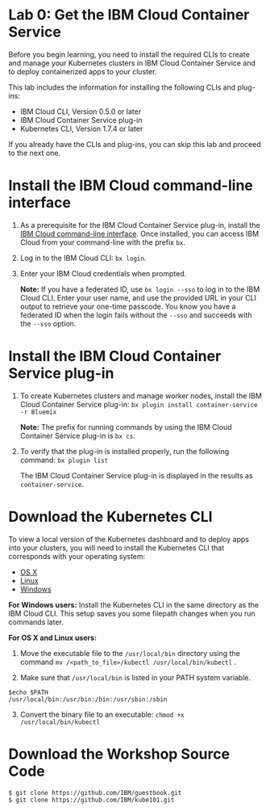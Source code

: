# Lab 0: Get the IBM Cloud Container Service


Before you begin learning, you need to install the required CLIs to create and manage your Kubernetes clusters in IBM Cloud Container Service and to deploy containerized apps to your cluster.

This lab includes the information for installing the following CLIs and plug-ins:

* IBM Cloud CLI, Version 0.5.0 or later
* IBM Cloud Container Service plug-in
* Kubernetes CLI, Version 1.7.4 or later

If you already have the CLIs and plug-ins, you can skip this lab and proceed to the next one.

# Install the IBM Cloud command-line interface

1. As a prerequisite for the IBM Cloud Container Service plug-in, install the [IBM Cloud command-line interface](https://clis.ng.bluemix.net/ui/home.html). Once installed, you can access IBM Cloud from your command-line with the prefix `bx`.
2. Log in to the IBM Cloud CLI: `bx login`. 
3. Enter your IBM Cloud credentials when prompted.

   **Note:** If you have a federated ID, use `bx login --sso` to log in to the IBM Cloud CLI. Enter your user name, and use the provided URL in your CLI output to retrieve your one-time passcode. You know you have a federated ID when the login fails without the `--sso` and succeeds with the `--sso` option.

# Install the IBM Cloud Container Service plug-in
1. To create Kubernetes clusters and manage worker nodes, install the IBM Cloud Container Service plug-in:
   ```bx plugin install container-service -r Bluemix```
   
   **Note:** The prefix for running commands by using the IBM Cloud Container Service plug-in is `bx cs`.

2. To verify that the plug-in is installed properly, run the following command:
```bx plugin list```

   The IBM Cloud Container Service plug-in is displayed in the results as `container-service`.

# Download the Kubernetes CLI

To view a local version of the Kubernetes dashboard and to deploy apps into your clusters, you will need to install the Kubernetes CLI that corresponds with your operating system:

* [OS X](https://storage.googleapis.com/kubernetes-release/release/v1.7.4/bin/darwin/amd64/kubectl)
* [Linux](https://storage.googleapis.com/kubernetes-release/release/v1.7.4/bin/linux/amd64/kubectl)
* [Windows](https://storage.googleapis.com/kubernetes-release/release/v1.7.4/bin/windows/amd64/kubectl.exe)

**For Windows users:** Install the Kubernetes CLI in the same directory as the IBM Cloud CLI. This setup saves you some filepath changes when you run commands later.

**For OS X and Linux users:**

1. Move the executable file to the `/usr/local/bin` directory using the command `mv /<path_to_file>/kubectl /usr/local/bin/kubectl` .

2. Make sure that `/usr/local/bin` is listed in your PATH system variable.
```
$echo $PATH
/usr/local/bin:/usr/bin:/bin:/usr/sbin:/sbin
```

3. Convert the binary file to an executable: `chmod +x /usr/local/bin/kubectl`

# Download the Workshop Source Code

```console
$ git clone https://github.com/IBM/guestbook.git
$ git clone https://github.com/IBM/kube101.git
```
